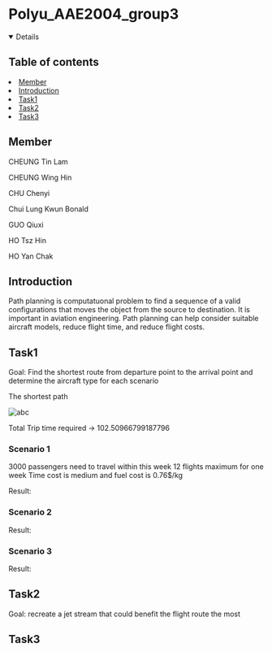 # Polyu_AAE2004_group3
<!-- TABLE OF CONTENTS -->
<details open="open">
  <summery><h2 style="display: inline-block">Table of contents</h2></summary>
    <li><a href="## Member">Member</a></li>
    <li><a href="## Introduction">Introduction</a></li>
    <li><a href="## Task1">Task1</a></li>
    <li><a href="## Task2">Task2</a></li>
    <li><a href="## Task3">Task3</a></li>
  </ol>
</details>

## Member
CHEUNG Tin Lam

CHEUNG Wing Hin

CHU Chenyi

Chui Lung Kwun Bonald

GUO Qiuxi

HO Tsz Hin

HO Yan Chak

## Introduction
Path planning is computatuonal problem to find a sequence of a valid configurations that moves the object from the source to destination. It is important in aviation engineering. Path planning can help consider suitable aircraft models, reduce flight time, and reduce flight costs. 

## Task1
Goal: Find the shortest route from departure point to the arrival point and determine the aircraft type for each scenario

The shortest path

![abc](https://user-images.githubusercontent.com/116060401/200479713-8ce624a1-2d1f-4e88-a3b2-7cbec7a2e828.jpg)

Total Trip time required ->  102.50966799187796

### Scenario 1
3000 passengers need to travel within this week
12 flights maximum for one week
Time cost is medium and fuel cost is 0.76$/kg

Result:

### Scenario 2
Result:

### Scenario 3
Result:

## Task2
Goal: recreate a jet stream that could benefit the flight route the most


## Task3

